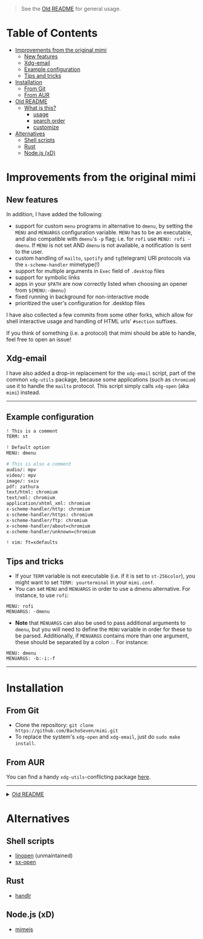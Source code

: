 > See the [Old README](#old-readme) for general usage.

# Table of Contents

<!-- vim-markdown-toc GFM -->

* [Improvements from the original mimi](#improvements-from-the-original-mimi)
  * [New features](#new-features)
  * [Xdg-email](#xdg-email)
  * [Example configuration](#example-configuration)
  * [Tips and tricks](#tips-and-tricks)
* [Installation](#installation)
  * [From Git](#from-git)
  * [From AUR](#from-aur)
* [Old README](#old-readme)
  * [What is this?](#what-is-this)
    * [usage](#usage)
    * [search order](#search-order)
    * [customize](#customize)
* [Alternatives](#alternatives)
  * [Shell scripts](#shell-scripts)
  * [Rust](#rust)
  * [Node.js (xD)](#nodejs-xd)

<!-- vim-markdown-toc -->

# Improvements from the original mimi

## New features

In addition, I have added the following:
- support for custom `menu` programs in alternative to `dmenu`, by setting the `MENU` and `MENUARGS` configuration variable. `MENU` has to be an executable, and also compatible with `dmenu`'s `-p` flag; i.e. for `rofi` use `MENU: rofi -dmenu`. If `MENU` is not set AND `dmenu` is not available, a notification is sent to the user.
- custom handling of `mailto`, `spotify` and `tg`(telegram) URI protocols via the `x-scheme-handler` mimetype(!)
- support for multiple arguments in `Exec` field of `.desktop` files
- support for symbolic links
- apps in your `$PATH` are now correctly listed when choosing an opener from `${MENU:-dmenu}`
- fixed running in background for non-interactive mode
- prioritized the user's configuration for .desktop files

I have also collected a few commits from some other forks, which allow for shell interactive usage and handling of HTML urls' `#section` suffixes.

If you think of something (i.e. a protocol) that mimi should be able to handle, feel free to open an issue!

## Xdg-email

I have also added a drop-in replacement for the `xdg-email` script, part of the common `xdg-utils` package, because some applications (such as `chromium`) use it to handle the
`mailto` protocol.
This script simply calls `xdg-open` (aka `mimi`) instead.

---

## Example configuration

``` sh
! This is a comment
TERM: st

! Default option
MENU: dmenu

# This is also a comment
audio/: mpv
video/: mpv
image/: sxiv
pdf: zathura
text/html: chromium
text/xml: chromium
application/xhtml_xml: chromium
x-scheme-handler/http: chromium
x-scheme-handler/https: chromium
x-scheme-handler/ftp: chromium
x-scheme-handler/about=chromium
x-scheme-handler/unknown=chromium

! vim: ft=xdefaults
```

## Tips and tricks

- If your `TERM` variable is not executable (i.e. if it is set to `st-256color`), you might want to set `TERM: yourterminal` in your `mimi.conf`.
- You can set `MENU` and `MENUARGS` in order to use a dmenu alternative. For instance, to use `rofi`:
```
MENU: rofi
MENUARGS: -dmenu
```
- __Note__ that `MENUARGS` can also be used to pass additional arguments to `dmenu`, but you will need to define the `MENU` variable in order for these to be parsed. Additionally,
  if `MENUARGS` contains more than one argument, these should be separated by a colon `:`. For instance:
```
MENU: dmenu
MENUARGS: -b:-i:-f
```

---

# Installation

## From Git

- Clone the repository: `git clone https://github.com/BachoSeven/mimi.git`
- To replace the system's `xdg-open` and `xdg-email`, just do `sudo make install`.

## From AUR

You can find a handy `xdg-utils`-conflicting package [here](https://aur.archlinux.org/packages/mimi-bachoseven-git/).

---

<details><summary><a href="old-readme">Old README</a></summary><p>

# Old README
## What is this?
mimi is an improved version of xdg-open.
The original xdg-open works horribly without DE environment.

### usage
1. you can define a list of 'how-to-open' in '~/.config/mimi/mimi.conf' (read below for format)
2. or you are lazy, mimi will search a best-fit app using .desktop file. Best fit is defined as
the first option sorted by mime order and then , if they have the same mime order, reverse sorted by generality

for example, the best-fit app says it can open 'text/html' in the very beginning of its mime definition.
if two or more apps have the same priority, then we choose the app that can open the most number of file types.

### search order
for example, I want to define how to open 'text/html'. mimi will search in order like this

1. 'txt' in your config
2. <protocol> in your config (i.e. http, ftp, magnet) ...etc.
3. 'text/html' in your config
4. 'text/' in your config
5. 'text/html' in .desktop
6. 'text/' in .desktop
7. if mimi still cannot find anything, it will open dmenu and bug you.

note:

1. sometimes, mimi is smart enough to figure out protocol based on mime-type when it searches for .desktop.
2. sometimes, if an app requires a terminal to run (ncurses programs), mimi is able to find one terminal app in .desktop.

### customize
this is my own stuff

    text/: xterm -e vim
    application/pdf: zathura
    video/: vlc
    image/: feh
    audio/: vlc
    application/x-tar: xterm -e 2a
    application/x-gzip: xterm -e 2a
    application/x-bzip2: xterm -e 2a
    application/x-rar: xterm -e 2a
    application/x-xz: xterm -e 2a
    application/zip: xterm -e 2a
    inode/directory: xterm -e ranger

it can be simplified by using:

    rar: xterm -e 2a

but if you have time, using mime-type is more precise
</p></details>

# Alternatives
## Shell scripts
- [linopen](https://github.com/sarcasticadmin/linopen) (unmaintained)
- [sx-open](https://code.fleshless.org/fbt/sx-open/src/branch/master/sx-open)
## Rust
- [handlr](https://github.com/chmln/handlr)
## Node.js (xD)
- [mimejs](https://github.com/karabaja4/mimejs)

